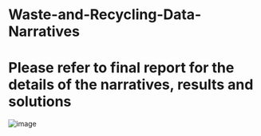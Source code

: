 # Waste-and-Recycling-Data-Narratives

# Please refer to final report for the details of the narratives, results and solutions

![image](https://github.com/SimonLim03/Waste-and-Recycling-Data-Narratives/assets/150989115/2cc20e8a-fbd2-402a-a9cb-60e0f88b99b8)

